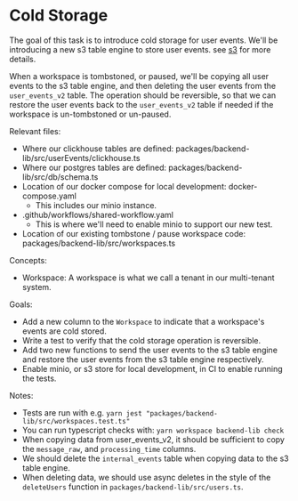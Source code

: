 # Cold Storage

The goal of this task is to introduce cold storage for user events. We'll be introducing a new s3 table engine to store user events. see [s3](https://clickhouse.com/docs/engines/table-engines/integrations/s3) for more details.

When a workspace is tombstoned, or paused, we'll be copying all user events to the s3 table engine, and then deleting the user events from the `user_events_v2` table. The operation should be reversible, so that we can restore the user events back to the `user_events_v2` table if needed if the workspace is un-tombstoned or un-paused.

Relevant files:
- Where our clickhouse tables are defined: packages/backend-lib/src/userEvents/clickhouse.ts
- Where our postgres tables are defined: packages/backend-lib/src/db/schema.ts
- Location of our docker compose for local development: docker-compose.yaml
    - This includes our minio instance.
- .github/workflows/shared-workflow.yaml
    - This is where we'll need to enable minio to support our new test.
- Location of our existing tombstone / pause workspace code: packages/backend-lib/src/workspaces.ts

Concepts:
- Workspace: A workspace is what we call a tenant in our multi-tenant system.

Goals:
- Add a new column to the `Workspace` to indicate that a workspace's events are cold stored.
- Write a test to verify that the cold storage operation is reversible.
- Add two new functions to send the user events to the s3 table engine and restore the user events from the s3 table engine respectively.
- Enable minio, or s3 store for local development, in CI to enable running the tests.

Notes:
- Tests are run with e.g. `yarn jest "packages/backend-lib/src/workspaces.test.ts"`
- You can run typescript checks with: `yarn workspace backend-lib check`
- When copying data from user_events_v2, it should be sufficient to copy the `message_raw`, and `processing_time` columns.
- We should delete the `internal_events` table when copying data to the s3 table engine.
- When deleting data, we should use async deletes in the style of the `deleteUsers` function in `packages/backend-lib/src/users.ts`.
